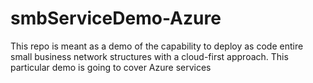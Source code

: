 # smbServiceDemo-Azure
This repo is meant as a demo of the capability to deploy as code entire small business network structures with a cloud-first approach. This particular demo is going to cover Azure services
